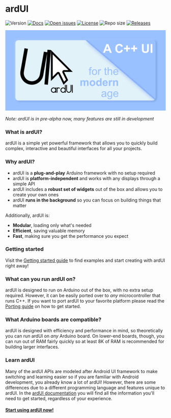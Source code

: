 # ardUI

![Version](https://img.shields.io/badge/ardUI-pre--alpha-red?style=flat-square)
[![Docs](https://img.shields.io/badge/ardUI-Docs-brightgreen?style=flat-square)][docs]
[![Open issues](https://img.shields.io/github/issues/MStefan99/ardUI?style=flat-square)](https://github.com/MStefan99/ardUI/issues)
[![License](https://img.shields.io/badge/license-GPL--3.0-brightgreen?style=flat-square)](https://www.gnu.org/licenses/gpl-3.0.en.html)
![Repo size](https://img.shields.io/github/repo-size/mstefan99/ardui?style=flat-square)
[![Releases](https://img.shields.io/github/downloads/MStefan99/ardUI/total?style=flat-square)](https://github.com/MStefan99/ardUI/releases)

![Project card][project-card]

_Note: ardUI is in pre-alpha now, many features are still in development_

### What is ardUI?
ardUI is a simple yet powerful framework that allows you to quickly build complex, interactive and beautiful interfaces
for all your projects.

### Why ardUI?
- ardUI is a **plug-and-play** Arduino framework with no setup required
- ardUI is **platform-independent** and works with any displays through a simple API
- ardUI includes a **robust set of widgets** out of the box and allows you to create your own ones
- ardUI **runs in the background** so you can focus on building things that matter

Additionally, ardUI is:
- **Modular**, loading only what's needed
- **Efficient**, saving valuable memory
- **Fast**, making sure you get the performance you expect

### Getting started
Visit the [Getting started guide][get-started] to find examples and start creating with ardUI right away!

### What can you run ardUI on?
ardUI is designed to run on Arduino out of the box, with no extra setup required. However, it can be easily ported over to
_any_ microcontroller that runs C++. If you want to port ardUI to your favorite platform please read the
[Porting guide][porting] on how to get started.

### What Arduino boards are compatible?
ardUI is designed with efficiency and performance in mind, so theoretically you can run ardUI on _any_ Arduino board.
On lower-end boards, though, you can run out of RAM fairly quickly so at least 8K of RAM is recommended
for building larger interfaces.

### Learn ardUI
Many of the ardUI APIs are modeled after Android UI framework to make switching and learning easier so if you are 
familiar with Android development, you already know a lot of ardUI! 
However, there are some differences due to a different programming language and
features unique to ardUI. In the [ardUI documentation][docs] you will find all the information you'll need 
to get started, regardless of your experience. 

#### [Start using ardUI now!][releases]


[project-card]: ./docs/img/project_card.png
[homepage]: https://ardui.mstefan99.com
[releases]: https://github.com/MStefan99/ardUI/releases
[docs]: https://ardui.mstefan99.com/pages
[get-started]: https://ardui.mstefan99.com/pages/tutorials/installation
[porting]: https://ardui.mstefan99.com/pages/porting
